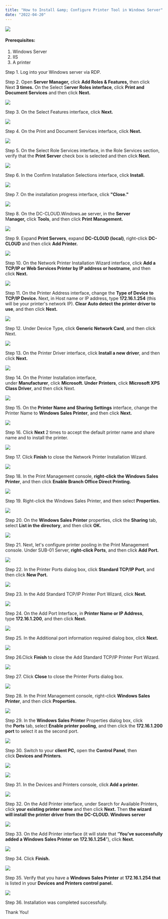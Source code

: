 ```yaml
---
title: "How to Install &amp; Configure Printer Tool in Windows Server"
date: "2022-04-20"
---
```


![](images/How-to-Install-Configure-Printer-Tool-in-Windows-Server-1024x576.png)

#### **Prerequisites:**

1. Windows Server
2. IIS
3. A printer

Step 1. Log into your Windows server via RDP.

Step 2. Open **Server Manager,** click **Add Roles & Features,** then click Next **3 times.** On the Select S**erver Roles interface**, click **Print and Document Services** and then click **Next.**

![](images/1-5.png)

Step 3. On the Select Features interface, click **Next.**

![](images/2-4.png)

Step 4. On the Print and Document Services interface, click **Next.**

![](images/3-4.png)

Step 5. On the Select Role Services interface, in the Role Services section, verify that the **Print Server** check box is selected and then click **Next.**

![](images/4-3.png)

Step 6. In the Confirm Installation Selections interface, click **Install.**

![](images/5-5.png)

Step 7. On the installation progress interface, click **"Close."**

![](images/6-4.png)

Step 8. On the DC-CLOUD.Windows.ae server, in the **Server** M**anager,** click **Tools**, and then click **Print Management.**

![](images/7-3-1024x569.png)

Step 9. Expand **Print Servers**, expand **DC-CLOUD (local)**, right-click **DC-CLOUD** and then click **Add Printer.**

![](images/8-3.png)

Step 10. On the Network Printer Installation Wizard interface, click **Add a TCP/IP or Web Services Printer by IP address or hostname**, and then click **Next.**

![](images/9-3.png)

Step 11. On the Printer Address interface, change the **Type of Device to TCP/IP Device.** Next, in Host name or IP address, type **172.16.1.254** (this will be your printer's network IP). **Clear Auto detect the printer driver to use**, and then click **Next.**

![](images/10-3.png)

Step 12. Under Device Type, click **Generic Network Card**, and then click Next.

![](images/11-2.png)

Step 13. On the Printer Driver interface, click **Install a new driver**, and then click **Next.**

![](images/12-3.png)

Step 14. On the Printer Installation interface, under **Manufacturer**, click **Microsoft. Under** **Printers**, click **Microsoft XPS Class Driver**, and then click Next.

![](images/13-3.png)

Step 15. On the **Printer Name and Sharing Settings** interface, change the Printer Name to **Windows Sales Printer**, and then click **Next.**

![](images/14-2.png)

Step 16. Click **Next** 2 times to accept the default printer name and share name and to install the printer.

![](images/15-2.png)

Step 17. Click **Finish** to close the Network Printer Installation Wizard.

![](images/16-2.png)

Step 18. In the Print Management console, **right-click the Windows Sales Printer**, and then click **Enable Branch Office Direct Printing.**

![](images/17-2-1024x528.png)

Step 19. Right-click the Windows Sales Printer, and then select **Properties.**

![](images/18-2.png)

Step 20. On the **Windows Sales Printer** properties, click the **Sharing** tab, select **List in the directory**, and then click **OK.**

![](images/19-2.png)

Step 21. Next, let's configure printer pooling in the Print Management console. Under SUB-01 Server, **right-click Ports**, and then click **Add Port.**

![](images/20-2.png)

Step 22. In the Printer Ports dialog box, click **Standard TCP/IP Port**, and then click **New Port.**

![](images/21-2.png)

Step 23. In the Add Standard TCP/IP Printer Port Wizard, click **Next.**

![](images/22-2.png)

Step 24. On the Add Port Interface, in **Printer Name or IP Address**, type **172.16.1.200**, and then click **Next.**

![](images/23-2.png)

Step 25. In the Additional port information required dialog box, click **Next.**

![](images/24-2.png)

Step 26.Click **Finish** to close the Add Standard TCP/IP Printer Port Wizard.

![](images/25-2.png)

Step 27. Click **Close** to close the Printer Ports dialog box.

![](images/26-2.png)

Step 28. In the Print Management console, right-click **Windows Sales Printer**, and then click **Properties.**

![](images/27-2.png)

Step 29. In the **Windows Sales Printer** Properties dialog box, click the **Ports** tab, select **Enable printer pooling**, and then click the **172.16.1.200 port** to select it as the second port.

![](images/28-2.png)

Step 30. Switch to your **client PC,** open the **Control Panel**, then click **Devices and Printers**.

![](images/29.1-2.png)

![](images/29.2-2.png)

Step 31. In the Devices and Printers console, click **Add a printer.**

![](images/30-1-1024x538.png)

Step 32. On the Add Printer interface, under Search for Available Printers, click **your** **existing printer name** and then click **Next.** Then **the wizard will install the printer driver from the DC-CLOUD. Windows server**

![](images/31-1.png)

Step 33. On the Add Printer interface (it will state that “**You’ve successfully added a Windows Sales Printer** **on** **172.16.1.254**”), click **Next.**

![](images/32-1.png)

Step 34. Click **Finish.**

![](images/33-1.png)

Step 35. Verify that you have a **Windows Sales Printer** at **172.16.1.254 that** is listed in your **Devices and Printers control panel.**

![](images/34-1-1024x547.png)

Step 36. Installation was completed successfully.

Thank You!
